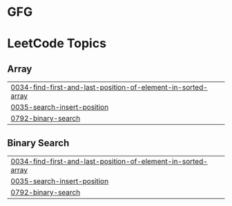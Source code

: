 # GFG
<!---LeetCode Topics Start-->
# LeetCode Topics
## Array
|  |
| ------- |
| [0034-find-first-and-last-position-of-element-in-sorted-array](https://github.com/safaanwar1122/GFG/tree/master/0034-find-first-and-last-position-of-element-in-sorted-array) |
| [0035-search-insert-position](https://github.com/safaanwar1122/GFG/tree/master/0035-search-insert-position) |
| [0792-binary-search](https://github.com/safaanwar1122/GFG/tree/master/0792-binary-search) |
## Binary Search
|  |
| ------- |
| [0034-find-first-and-last-position-of-element-in-sorted-array](https://github.com/safaanwar1122/GFG/tree/master/0034-find-first-and-last-position-of-element-in-sorted-array) |
| [0035-search-insert-position](https://github.com/safaanwar1122/GFG/tree/master/0035-search-insert-position) |
| [0792-binary-search](https://github.com/safaanwar1122/GFG/tree/master/0792-binary-search) |
<!---LeetCode Topics End-->